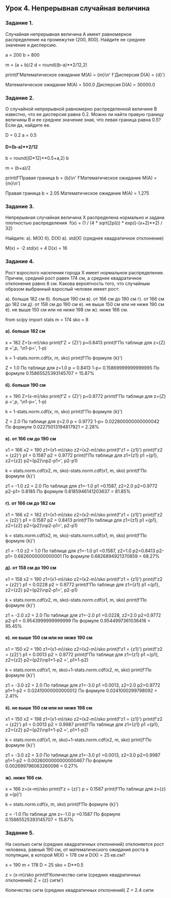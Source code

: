 ## Урок 4. Непрерывная случайная величина

### Задание 1.
Случайная непрерывная величина A имеет равномерное распределение на промежутке (200, 800]. 
Найдите ее среднее значение и дисперсию.

a = 200
b = 800

m = (a + b)/2
d = round((b-a)**2/12,2)

print(f'Математическое ожидание M(A) = {m}\n'
      f'Дисперсия D(A) = {d}')

Математическое ожидание M(A) = 500.0
Дисперсия D(A) = 30000.0

### Задание 2.
О случайной непрерывной равномерно распределенной величине B известно, что ее дисперсия равна 0.2. 
Можно ли найти правую границу величины B и ее среднее значение зная, что левая граница равна 0.5? 
Если да, найдите ее.

D = 0.2
a = 0.5
#### D=(b-a)**2/12
b = round((D*12)**0.5+a,2)
b

m = (b+a)/2

print(f'Правая граница b = {b}\n'
      f'Математическое ожидание M(A) = {m}\n')

Правая граница b = 2.05
Математическое ожидание M(A) = 1.275

### Задание 3.
Непрерывная случайная величина X распределена нормально и задана плотностью распределения 
f(x) = (1 / (4 * sqrt(2pi))) * exp((-(x+2)**2) / 32)

Найдите:
а). M(X)
б). D(X)
в). std(X) (среднее квадратичное отклонение)

M(x) = -2
std(x) = 4
D(x) = 16

### Задание 4.
Рост взрослого населения города X имеет нормальное распределение.
Причем, средний рост равен 174 см, а среднее квадратичное отклонение равно 8 см.
Какова вероятность того, что случайным образом выбранный взрослый человек имеет рост:

а). больше 182 см
б). больше 190 см
в). от 166 см до 190 см
г). от 166 см до 182 см
д). от 158 см до 190 см
е). не выше 150 см или не ниже 190 см
ё). не выше 150 см или не ниже 198 см
ж). ниже 166 см.

from scipy import stats
m = 174
sko = 8

#### а). больше 182 см
x = 182
Z=(x-m)/sko
print(f'Z = {Z}')
p=0.8413
print(f'По таблице для z={Z} p =',p, '\n1-p=', 1-p)

k = 1-stats.norm.cdf(x, m, sko)
print(f'По формуле {k}')

Z = 1.0
По таблице для z=1.0 p = 0.8413 
1-p= 0.15869999999999995
По формуле 0.15865525393145707 = 15.87%


#### б). больше 190 см
x = 190
Z=(x-m)/sko
print(f'Z = {Z}')
p=0.9772
print(f'По таблице для z={Z} p =',p, '\n1-p=', 1-p)

k = 1-stats.norm.cdf(x, m, sko)
print(f'По формуле {k}')

Z = 2.0
По таблице для z=2.0 p = 0.9772 
1-p= 0.022800000000000042
По формуле 0.02275013194817921 = 2.28%

#### в). от 166 см до 190 см
x1 = 166
x2 = 190
z1=(x1-m)/sko
z2=(x2-m)/sko
print(f'z1 = {z1}')
print(f'z2 = {z2}')
p1 = 0.1587
p2 = 0.9772
print(f'По таблице для z1={z1} p1 ={p1}, z2={z2} p2={p2}\np2-p1=', p2-p1)

k = stats.norm.cdf(x2, m, sko)-stats.norm.cdf(x1, m, sko)
print(f'По формуле {k}') 

z1 = -1.0
z2 = 2.0
По таблице для z1=-1.0 p1 =0.1587, z2=2.0 p2=0.9772
p2-p1= 0.8185
По формуле 0.8185946141203637 = 81.85%

#### г). от 166 см до 182 см
x1 = 166
x2 = 182
z1=(x1-m)/sko
z2=(x2-m)/sko
print(f'z1 = {z1}')
print(f'z2 = {z2}')
p1 = 0.1587
p2 = 0.8413
print(f'По таблице для z1={z1} p1 ={p1}, z2={z2} p2={p2}\np2-p1=', p2-p1)

k = stats.norm.cdf(x2, m, sko)-stats.norm.cdf(x1, m, sko)
print(f'По формуле {k}')

z1 = -1.0
z2 = 1.0
По таблице для z1=-1.0 p1 =0.1587, z2=1.0 p2=0.8413
p2-p1= 0.6826000000000001
По формуле 0.6826894921370859 = 68.27%

#### д). от 158 см до 190 см
x1 = 158
x2 = 190
z1=(x1-m)/sko
z2=(x2-m)/sko
print(f'z1 = {z1}')
print(f'z2 = {z2}')
p1 = 0.0228
p2 = 0.9772
print(f'По таблице для z1={z1} p1 ={p1}, z2={z2} p2={p2}\np2-p1=', p2-p1)

k = stats.norm.cdf(x2, m, sko)-stats.norm.cdf(x1, m, sko)
print(f'По формуле {k}')

z1 = -2.0
z2 = 2.0
По таблице для z1=-2.0 p1 =0.0228, z2=2.0 p2=0.9772
p2-p1 = 0.9543999999999999
По формуле 0.9544997361036416 = 95.45%


#### е). не выше 150 см или не ниже 190 см
x1 = 150
x2 = 190
z1=(x1-m)/sko
z2=(x2-m)/sko
print(f'z1 = {z1}')
print(f'z2 = {z2}')
p1 = 0.0013
p2 = 0.9772
print(f'По таблице для z1={z1} p1 ={p1}, z2={z2} p2={p2}\np1+1-p2 =', p1+1-p2)


k = stats.norm.cdf(x1, m, sko)+1-stats.norm.cdf(x2, m, sko)
print(f'По формуле {k}')

z1 = -3.0
z2 = 2.0
По таблице для z1=-3.0 p1 =0.0013, z2=2.0 p2=0.9772
p1+1-p2 = 0.02410000000000012
По формуле 0.0241000299798092 = 2.41%


#### ё). не выше 150 см или не ниже 198 см
x1 = 150
x2 = 198
z1=(x1-m)/sko
z2=(x2-m)/sko
print(f'z1 = {z1}')
print(f'z2 = {z2}')
p1 = 0.0013
p2 = 0.9987
print(f'По таблице для z1={z1} p1 ={p1}, z2={z2} p2={p2}\np1+1-p2 =', p1+1-p2)

k = stats.norm.cdf(x1, m, sko)+1-stats.norm.cdf(x2, m, sko)
print(f'По формуле {k}')

z1 = -3.0
z2 = 3.0
По таблице для z1=-3.0 p1 =0.0013, z2=3.0 p2=0.9987
p1+1-p2 = 0.0026000000000000467
По формуле 0.002699796063260096 = 0.27%

#### ж). ниже 166 см.
x = 166
z=(x-m)/sko
print(f'z = {z}')
p = 0.1587
print(f'По таблице для z={z} p ={p}')


k = stats.norm.cdf(x, m, sko)
print(f'По формуле {k}')

z = -1.0
По таблице для z=-1.0 p =0.1587
По формуле 0.15865525393145707 = 15.87%

### Задание 5.
На сколько сигм (средних квадратичных отклонений) отклоняется рост человека, 
равный 190 см, от математического ожидания роста в популяции, 
в которой M(X) = 178 см и D(X) = 25 кв.см?

x = 190
m = 178
D = 25
sko = D**0.5

z = (x-m)/sko
print(f'Количество сигм (средних квадратичных отклонений) Z = {z} сигм')

Количество сигм (средних квадратичных отклонений) Z = 2.4 сигм